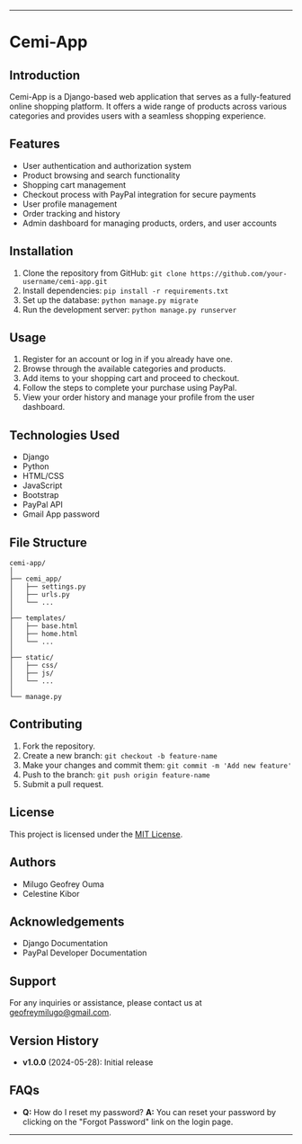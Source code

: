 

---

# Cemi-App

## Introduction
Cemi-App is a Django-based web application that serves as a fully-featured online shopping platform. It offers a wide range of products across various categories and provides users with a seamless shopping experience.

## Features
- User authentication and authorization system
- Product browsing and search functionality
- Shopping cart management
- Checkout process with PayPal integration for secure payments
- User profile management
- Order tracking and history
- Admin dashboard for managing products, orders, and user accounts

## Installation
1. Clone the repository from GitHub: `git clone https://github.com/your-username/cemi-app.git`
2. Install dependencies: `pip install -r requirements.txt`
3. Set up the database: `python manage.py migrate`
4. Run the development server: `python manage.py runserver`

## Usage
1. Register for an account or log in if you already have one.
2. Browse through the available categories and products.
3. Add items to your shopping cart and proceed to checkout.
4. Follow the steps to complete your purchase using PayPal.
5. View your order history and manage your profile from the user dashboard.

## Technologies Used
- Django
- Python
- HTML/CSS
- JavaScript
- Bootstrap
- PayPal API
- Gmail App password

## File Structure
```
cemi-app/
│
├── cemi_app/
│   ├── settings.py
│   ├── urls.py
│   └── ...
│
├── templates/
│   ├── base.html
│   ├── home.html
│   └── ...
│
├── static/
│   ├── css/
│   ├── js/
│   └── ...
│
└── manage.py
```

## Contributing
1. Fork the repository.
2. Create a new branch: `git checkout -b feature-name`
3. Make your changes and commit them: `git commit -m 'Add new feature'`
4. Push to the branch: `git push origin feature-name`
5. Submit a pull request.

## License
This project is licensed under the [MIT License](LICENSE).

## Authors
- Milugo Geofrey Ouma
- Celestine Kibor

## Acknowledgements
- Django Documentation
- PayPal Developer Documentation

## Support
For any inquiries or assistance, please contact us at [geofreymilugo@gmail.com](mailto:geofreymilugo@gmail.com).

## Version History
- **v1.0.0** (2024-05-28): Initial release

## FAQs
- **Q:** How do I reset my password?
  **A:** You can reset your password by clicking on the "Forgot Password" link on the login page.

---

